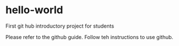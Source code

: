# hello-world
First git hub introductory project for students

Please refer to the github guide. Follow teh instructions to use github. 

